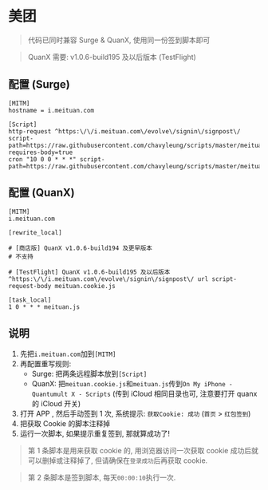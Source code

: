 # 美团

> 代码已同时兼容 Surge & QuanX, 使用同一份签到脚本即可

> QuanX 需要: v1.0.6-build195 及以后版本 (TestFlight)

## 配置 (Surge)

```properties
[MITM]
hostname = i.meituan.com

[Script]
http-request ^https:\/\/i.meituan.com\/evolve\/signin\/signpost\/ script-path=https://raw.githubusercontent.com/chavyleung/scripts/master/meituan/meituan.cookie.js, requires-body=true
cron "10 0 0 * * *" script-path=https://raw.githubusercontent.com/chavyleung/scripts/master/meituan/meituan.js
```

## 配置 (QuanX)

```properties
[MITM]
i.meituan.com

[rewrite_local]

# [商店版] QuanX v1.0.6-build194 及更早版本
# 不支持

# [TestFlight] QuanX v1.0.6-build195 及以后版本
^https:\/\/i.meituan.com\/evolve\/signin\/signpost\/ url script-request-body meituan.cookie.js

[task_local]
1 0 * * * meituan.js
```

## 说明

1. 先把`i.meituan.com`加到`[MITM]`
2. 再配置重写规则:
   - Surge: 把两条远程脚本放到`[Script]`
   - QuanX: 把`meituan.cookie.js`和`meituan.js`传到`On My iPhone - Quantumult X - Scripts` (传到 iCloud 相同目录也可, 注意要打开 quanx 的 iCloud 开关)
3. 打开 APP , 然后手动签到 1 次, 系统提示: `获取Cookie: 成功` (`首页` > `红包签到`)
4. 把获取 Cookie 的脚本注释掉
5. 运行一次脚本, 如果提示重复签到, 那就算成功了!

> 第 1 条脚本是用来获取 cookie 的, 用浏览器访问一次获取 cookie 成功后就可以删掉或注释掉了, 但请确保在`登录成功`后再获取 cookie.

> 第 2 条脚本是签到脚本, 每天`00:00:10`执行一次.

